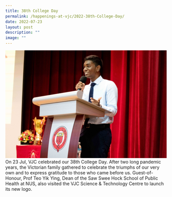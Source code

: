 ```yaml
---
title: 38th College Day
permalink: /happenings-at-vjc/2022-38th-College-Day/
date: 2022-07-23
layout: post
description: ""
image: ""
---
```



![](/images/Happening%20at%20VJC/2022%2020%20College%20Day2.jpg)
On 23 Jul, VJC celebrated our 38th College Day. After two long pandemic years, the Victorian family gathered to celebrate the triumphs of our very own and to express gratitude to those who came before us. Guest-of-Honour, Prof Teo Yik Ying, Dean of the Saw Swee Hock School of Public Health at NUS, also visited the VJC Science & Technology Centre to launch its new logo.